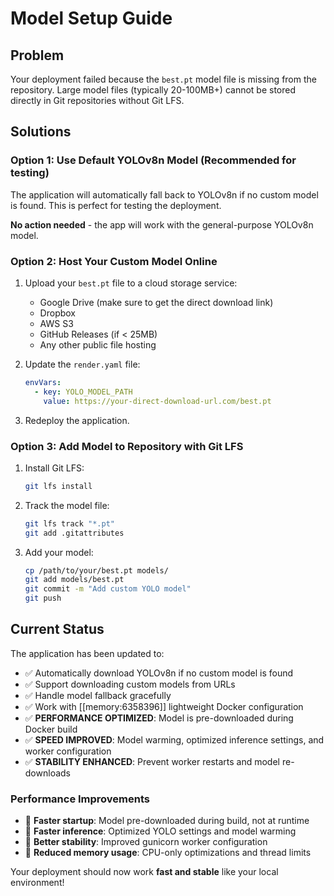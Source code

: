 # Model Setup Guide

## Problem

Your deployment failed because the `best.pt` model file is missing from the repository. Large model files (typically 20-100MB+) cannot be stored directly in Git repositories without Git LFS.

## Solutions

### Option 1: Use Default YOLOv8n Model (Recommended for testing)

The application will automatically fall back to YOLOv8n if no custom model is found. This is perfect for testing the deployment.

**No action needed** - the app will work with the general-purpose YOLOv8n model.

### Option 2: Host Your Custom Model Online

1. Upload your `best.pt` file to a cloud storage service:
   - Google Drive (make sure to get the direct download link)
   - Dropbox 
   - AWS S3
   - GitHub Releases (if < 25MB)
   - Any other public file hosting

2. Update the `render.yaml` file:
   ```yaml
   envVars:
     - key: YOLO_MODEL_PATH
       value: https://your-direct-download-url.com/best.pt
   ```

3. Redeploy the application.

### Option 3: Add Model to Repository with Git LFS

1. Install Git LFS:
   ```bash
   git lfs install
   ```

2. Track the model file:
   ```bash
   git lfs track "*.pt"
   git add .gitattributes
   ```

3. Add your model:
   ```bash
   cp /path/to/your/best.pt models/
   git add models/best.pt
   git commit -m "Add custom YOLO model"
   git push
   ```

## Current Status

The application has been updated to:
- ✅ Automatically download YOLOv8n if no custom model is found
- ✅ Support downloading custom models from URLs
- ✅ Handle model fallback gracefully
- ✅ Work with [[memory:6358396]] lightweight Docker configuration
- ✅ **PERFORMANCE OPTIMIZED**: Model is pre-downloaded during Docker build
- ✅ **SPEED IMPROVED**: Model warming, optimized inference settings, and worker configuration
- ✅ **STABILITY ENHANCED**: Prevent worker restarts and model re-downloads

### Performance Improvements
- 🚀 **Faster startup**: Model pre-downloaded during build, not at runtime
- 🚀 **Faster inference**: Optimized YOLO settings and model warming
- 🚀 **Better stability**: Improved gunicorn worker configuration
- 🚀 **Reduced memory usage**: CPU-only optimizations and thread limits

Your deployment should now work **fast and stable** like your local environment!
